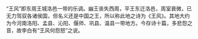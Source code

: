 “王风”即东周王城洛邑一带的乐调。幽王丧失西周，平王东迁洛邑，周室衰微，已无力驾驭各诸侯国，但名义还是中国之王，所以称此地之诗为《王风》。其地大约为今河南洛阳、孟县、沁阳、偃师、巩县、温县一带地方。今存诗十篇，多悲怨之音，故李白有“王风何怨怒”之说。